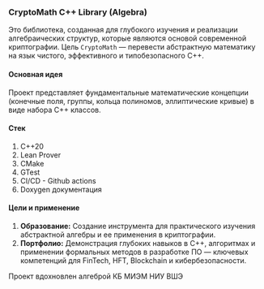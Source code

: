 ### CryptoMath C++ Library (Algebra)

Это библиотека, созданная для глубокого изучения и реализации алгебраических структур, которые являются основой современной криптографии. Цель `CryptoMath` — перевести абстрактную математику на язык чистого, эффективного и типобезопасного C++.

#### Основная идея

Проект представляет фундаментальные математические концепции (конечные поля, группы, кольца полиномов, эллиптические кривые) в виде набора C++ классов. 

#### Стек

 1. C++20
 2. Lean Prover 
 3. CMake
 4. GTest
 5. CI/CD - Github actions
 6. Doxygen документация

#### Цели и применение

1.  **Образование:** Создание инструмента для практического изучения абстрактной алгебры и ее применения в криптографии.
2.  **Портфолио:** Демонстрация глубоких навыков в C++, алгоритмах и применении формальных методов в разработке ПО — ключевых компетенций для FinTech, HFT, Blockchain и кибербезопасности.

Проект вдохновлен алгеброй КБ МИЭМ НИУ ВШЭ
